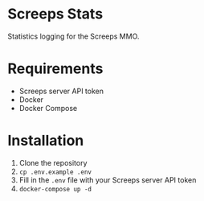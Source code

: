 # Screeps Stats
Statistics logging for the Screeps MMO.

# Requirements
- Screeps server API token
- Docker
- Docker Compose

# Installation
1. Clone the repository
2. `cp .env.example .env`
3. Fill in the `.env` file with your Screeps server API token
4. `docker-compose up -d`